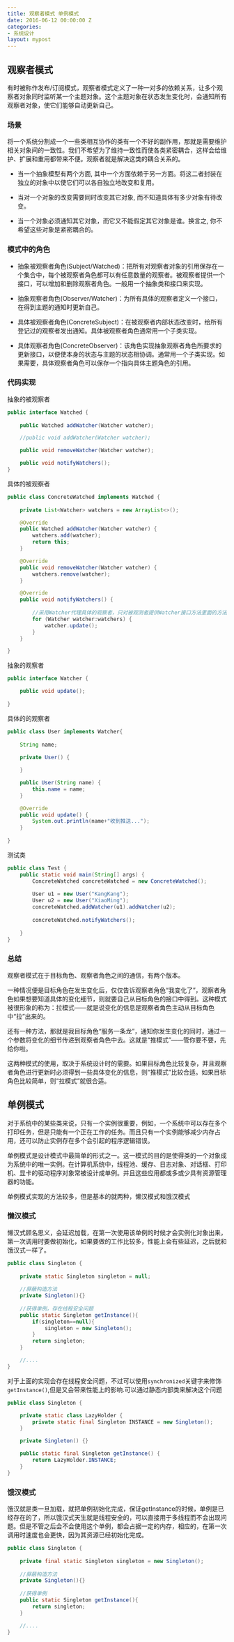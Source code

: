 ```yaml
---
title: 观察者模式 单例模式
date: 2016-06-12 00:00:00 Z
categories:
- 系统设计
layout: mypost
---
```


## 观察者模式

有时被称作发布/订阅模式，观察者模式定义了一种一对多的依赖关系，让多个观察者对象同时监听某一个主题对象。这个主题对象在状态发生变化时，会通知所有观察者对象，使它们能够自动更新自己。

### 场景

将一个系统分割成一个一些类相互协作的类有一个不好的副作用，那就是需要维护相关对象间的一致性。我们不希望为了维持一致性而使各类紧密耦合，这样会给维护、扩展和重用都带来不便。观察者就是解决这类的耦合关系的。

+ 当一个抽象模型有两个方面, 其中一个方面依赖于另一方面。将这二者封装在独立的对象中以使它们可以各自独立地改变和复用。

+ 当对一个对象的改变需要同时改变其它对象, 而不知道具体有多少对象有待改变。

+ 当一个对象必须通知其它对象，而它又不能假定其它对象是谁。换言之, 你不希望这些对象是紧密耦合的。

### 模式中的角色

+ 抽象被观察者角色(Subject/Watched)：把所有对观察者对象的引用保存在一个集合中，每个被观察者角色都可以有任意数量的观察者。被观察者提供一个接口，可以增加和删除观察者角色。一般用一个抽象类和接口来实现。

+ 抽象观察者角色(Observer/Watcher)：为所有具体的观察者定义一个接口，在得到主题的通知时更新自己。

+ 具体被观察者角色(ConcreteSubject)：在被观察者内部状态改变时，给所有登记过的观察者发出通知。具体被观察者角色通常用一个子类实现。

+ 具体观察者角色(ConcreteObserver)：该角色实现抽象观察者角色所要求的更新接口，以便使本身的状态与主题的状态相协调。通常用一个子类实现。如果需要，具体观察者角色可以保存一个指向具体主题角色的引用。

### 代码实现

抽象的被观察者

```java
public interface Watched {
	
	public Watched addWatcher(Watcher watcher);

	//public void addWatcher(Watcher watcher);

	public void removeWatcher(Watcher watcher);

	public void notifyWatchers();
}
```

具体的被观察者

```java
public class ConcreteWatched implements Watched {
	
	private List<Watcher> watchers = new ArrayList<>();

	@Override
	public Watched addWatcher(Watcher watcher) {
		watchers.add(watcher);
		return this;
	}

	@Override
	public void removeWatcher(Watcher watcher) {
		watchers.remove(watcher);
	}

	@Override
	public void notifyWatchers() {
		
		//采用Watcher代理具体的观察者，只对被观测者提供Watcher接口方法里面的方法
		for (Watcher watcher:watchers) {
			watcher.update();
		}
	}

}
```

抽象的观察者

```java
public interface Watcher {

	public void update();
	
}
```

具体的的观察者

```java
public class User implements Watcher{
	
	String name;
	
	private User() {

	}

	public User(String name) {
		this.name = name;
	}

	@Override
	public void update() {
		System.out.println(name+"收到推送...");
	}
	
}
```

测试类

```java
public class Test {
	public static void main(String[] args) {
		ConcreteWatched concreteWatched = new ConcreteWatched();
		
		User u1 = new User("KangKang");
		User u2 = new User("XiaoMing");
		concreteWatched.addWatcher(u1).addWatcher(u2);
		
		concreteWatched.notifyWatchers();
		
	}
}
```

### 总结

观察者模式在于目标角色、观察者角色之间的通信，有两个版本。

一种情况便是目标角色在发生变化后，仅仅告诉观察者角色“我变化了”，观察者角色如果想要知道具体的变化细节，则就要自己从目标角色的接口中得到。这种模式被很形象的称为：拉模式——就是说变化的信息是观察者角色主动从目标角色中“拉”出来的。

还有一种方法，那就是我目标角色“服务一条龙”，通知你发生变化的同时，通过一个参数将变化的细节传递到观察者角色中去。这就是“推模式”——管你要不要，先给你啦。

这两种模式的使用，取决于系统设计时的需要。如果目标角色比较复杂，并且观察者角色进行更新时必须得到一些具体变化的信息，则“推模式”比较合适。如果目标角色比较简单，则“拉模式”就很合适。

## 单例模式

对于系统中的某些类来说，只有一个实例很重要，例如，一个系统中可以存在多个打印任务，但是只能有一个正在工作的任务。而且只有一个实例能够减少内存占用，还可以防止实例存在多个会引起的程序逻辑错误。

单例模式是设计模式中最简单的形式之一。这一模式的目的是使得类的一个对象成为系统中的唯一实例。在计算机系统中，线程池、缓存、日志对象、对话框、打印机、显卡的驱动程序对象常被设计成单例。并且这些应用都或多或少具有资源管理器的功能。

单例模式实现的方法较多，但是基本的就两种，懒汉模式和饿汉模式


### 懒汉模式

懒汉式顾名思义，会延迟加载，在第一次使用该单例的时候才会实例化对象出来，第一次调用时要做初始化，如果要做的工作比较多，性能上会有些延迟，之后就和饿汉式一样了。

```java
public class Singleton {
	
	private static Singleton singleton = null;
	
	//屏蔽构造方法
	private Singleton(){}
	
	//获得单例，存在线程安全问题
	public static Singleton getInstance(){
		if(singleton==null){
			singleton = new Singleton();
		}
		return singleton;
	}

	//....
}
```

对于上面的实现会存在线程安全问题，不过可以使用`synchronized`关键字来修饰`getInstance()`,但是又会带来性能上的影响.可以通过静态内部类来解决这个问题

```java
public class Singleton {

	private static class LazyHolder {
		private static final Singleton INSTANCE = new Singleton();
	}

	private Singleton() {}

	public static final Singleton getInstance() {
		return LazyHolder.INSTANCE;
	}
}
```

### 饿汉模式

饿汉就是类一旦加载，就把单例初始化完成，保证getInstance的时候，单例是已经存在的了，所以饿汉式天生就是线程安全的，可以直接用于多线程而不会出现问题。但是不管之后会不会使用这个单例，都会占据一定的内存，相应的，在第一次调用时速度也会更快，因为其资源已经初始化完成。

```java
public class Singleton {
	
	private final static Singleton singleton = new Singleton();
	
	//屏蔽构造方法
	private Singleton(){}
	
	//获得单例
	public static Singleton getInstance(){
		return singleton;
	}

	//....
}
```